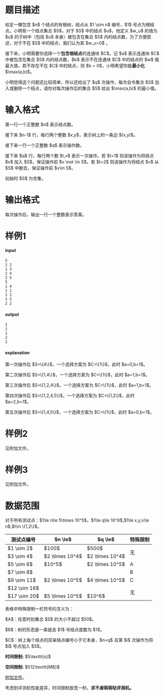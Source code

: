 # 题目描述

<p>给定一棵包含 $n$ 个结点的有根树，结点从 $1 \sim n$ 编号，$1$ 号点为根结点。小明有一个结点集合 $S$，对于 $S$ 中的结点 $u$，他定义 $w_u$ 的值为 $u$ 的子树中（包括 $u$ 本身）被包含在集合 $S$ 内的结点数，为了方便叙述，对于不在 $S$ 中的结点，我们认为其 $w_u=0$ 。</p>
<p>接下来，小明需要你选择一个<strong>包含根结点</strong>的连通块 $C$。记 $a$ 表示连通块 $C$ 中被包含在集合 $S$ 内的结点数，$b$ 表示不在连通块 $C$ 中的结点的 $w$ 值最大值，若不存在不在 $C$ 中的结点，则 $b = 0$，小明希望你能<strong>最小化</strong> $\max(a,b)$。</p>
<p>小明觉得这个问题还比较简单，所以还给出了 $q$ 次操作，每次会令集合 $S$ 加入或删除一个结点，请你对每次操作后的集合 $S$ 给出 $\max(a,b)$ 的最小值。</p>

# 输入格式


<p>第一行一个正整数 $n$ 表示结点数。</p>
<p>接下来 $n-1$ 行，每行两个整数 $x,y$，表示树上的一条边 $(x,y)$。</p>
<p>接下来一行一个正整数 $q$ 表示操作数。</p>
<p>接下来 $q$ 行，每行两个数 $t,v$ 表示一次操作。若 $t=1$ 则该操作为将结点 $v$ 加入 $S$，保证操作前 $v \not \in S$。若 $t=2$ 则该操作为将结点 $v$ 从 $S$ 中删去，保证操作前 $v\in S$。</p>
<p>初始时 $S$ 为空集。</p>

# 输出格式


<p>每次操作后，输出一行一个整数表示答案。</p>

# 样例1


<h4>input</h4>
<pre><code class="sh_plain">5
1 2
1 3
1 4
2 5
5
1 4
1 1
1 2
1 5
2 2</code></pre>
<h4>output</h4>
<pre><code class="sh_plain">1
1
1
2
1</code></pre>
<h4>explanation</h4>
<p>第一次操作后 $S=\{4\}$，一个选择方案为 $C=\{1\}$，此时 $a=0,b=1$。</p>
<p>第二次操作后 $S=\{1,4\}$，一个选择方案为 $C=\{1\}$，此时 $a=1,b=1$。</p>
<p>第三次操作后 $S=\{1,2,4\}$，一个选择方案为 $C=\{1\}$，此时 $a=1,b=1$。</p>
<p>第四次操作后 $S=\{1,2,4,5\}$，一个选择方案为 $C=\{1,2\}$，此时 $a=2,b=1$。</p>
<p>第五次操作后 $S=\{1,4,5\}$，一个选择方案为 $C=\{1\}$，此时 $a=0,b=1$。</p>

# 样例2


<p>见附加文件。</p>

# 样例3


<p>见附加文件。</p>

# 数据范围


<p>对于所有测试点：$1\le n\le 5\times 10^5$，$1\le q\le 10^6$,$1\le x,y,v\le n$,$t\in \{1,2\}$。</p>
<div class="table-responsive">
    <table class="table table-bordered table-text-center table-vertical-middle"><thead><tr><th>测试点编号</th><th>$n \le$</th><th>$q \le$</th><th>特殊限制</th></tr></thead><tbody><tr><td>$1 \sim 2$</td><td>$100$</td><td>$500$</td><td rowspan="2">无</td></tr><tr><td>$3 \sim 4$</td><td>$2 \times 10^4$</td><td>$2 \times 10^4$</td></tr><tr><td>$5 \sim 6$</td><td>$10^5$</td><td>$2 \times 10^5$</td><td>A</td></tr><tr><td>$7 \sim 8$</td><td rowspan="3">$2 \times 10^5$</td><td rowspan="3">$4 \times 10^5$</td><td>B</td></tr><tr><td>$9 \sim 11$</td><td>C</td></tr><tr><td>$12 \sim 16$</td><td rowspan="2">无</td></tr><tr><td>$17 \sim 20$</td><td>$5 \times 10^5$</td><td>$10^6$</td></tr></tbody></table></div>

<p>表格中特殊限制一栏符号的含义为：</p>
<p>$A$：任意时刻集合 $S$ 的大小不超过 $50$。</p>
<p>$B$：树的形态是一条链且 $1$ 号结点度数为 $1$。</p>
<p>$C$：树上每个结点的双亲结点编号小于它本身，$n=q$ 且第 $i$ 次操作为将 $i$ 号点加入 $S$。</p>
<p><strong>时间限制:</strong> $5\texttt{s}$</p>
<p><strong>空间限制:</strong> $512\texttt{MB}$</p>
<p><a href="http:https://uoj.ac/download.php?type=problem&amp;id=545">附加文件</a>。</p>
<p>考虑到评测机性能差异，时间限制放宽一秒。<strong>求不虐萌萌哒评测机。</strong></p>
